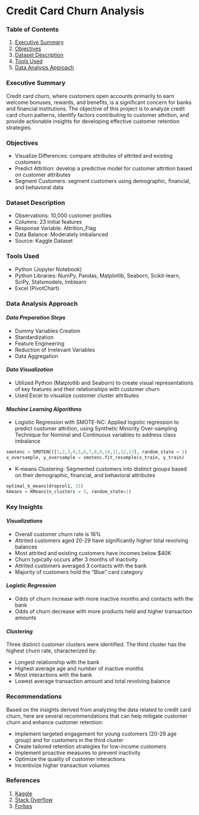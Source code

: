 # Credit Card Churn Analysis

### Table of Contents
1. [Executive Summary](#executive-summary)
2. [Objectives](#objectives)
3. [Dataset Description](#dataset-description)
4. [Tools Used](#tools-used)
5. [Data Analysis Approach](#data-analysis-approach)

### Executive Summary
Credit card churn, where customers open accounts primarily to earn welcome bonuses, rewards, and benefits, is a significant concern for banks and financial institutions. The objective of this project is to analyze credit card churn patterns, identify factors contributing to customer attrition, and provide actionable insights for developing effective customer retention strategies.

### Objectives
-	Visualize Differences: compare attributes of attrited and existing customers
-	Predict Attrition: develop a predictive model for customer attrition based on customer attributes
-	Segment Customers: segment customers using demographic, financial, and behavioral data

### Dataset Description
-	Observations: 10,000 customer profiles
-	Columns: 23 initial features
-	Response Variable: Attrition_Flag
-	Data Balance: Moderately imbalanced
-	Source: Kaggle Dataset

### Tools Used
-	Python (Jupyter Notebook)
-	Python Libraries: NumPy, Pandas, Matplotlib, Seaborn, Scikit-learn, SciPy, Statsmodels, Imblearn
-	Excel (PivotChart)

### Data Analysis Approach
#### *Data Preparation Steps*
-	Dummy Variables Creation
-	Standardization
-	Feature Engineering
-	Reduction of Irrelevant Variables
-	Data Aggregation

#### *Data Visualization*
-	Utilized Python (Matplotlib and Seaborn) to create visual representations of key features and their relationships with customer churn
-	Used Excel to visualize customer cluster attributes

#### *Machine Learning Algorithms*
-	Logistic Regression with SMOTE-NC: Applied logistic regression to predict customer attrition, using Synthetic Minority Over-sampling Technique for Nominal and Continuous variables to address class imbalance
```Python
smotenc = SMOTENC([1,2,3,4,5,6,7,8,9,10,11,12,13], random_state = 1)
x_oversample, y_oversample = smotenc.fit_resample(x_train, y_train)
```
-	K-means Clustering: Segmented customers into distinct groups based on their demographic, financial, and behavioral attributes
```Python
optimal_k_means(dropcol1, 15)
kmeans = KMeans(n_clusters = 3, random_state=1)
```

### Key Insights
#### *Visualizations*
-	Overall customer churn rate is 16%
-	Attrited customers aged 20-29 have significantly higher total revolving balances
-	Most attrited and existing customers have incomes below $40K
-	Churn typically occurs after 3 months of inactivity
-	Attrited customers averaged 3 contacts with the bank
-	Majority of customers hold the “Blue” card category

#### *Logistic Regression*
-	Odds of churn increase with more inactive months and contacts with the bank
-	Odds of churn decrease with more products held and higher transaction amounts

#### *Clustering*
Three distinct customer clusters were identified. The third cluster has the highest churn rate, characterized by:
-	Longest relationship with the bank
-	Highest average age and number of inactive months
-	Most interactions with the bank
-	Lowest average transaction amount and total revolving balance

### Recommendations
Based on the insights derived from analyzing the data related to credit card churn, here are several recommendations that can help mitigate customer churn and enhance customer retention:
-	Implement targeted engagement for young customers (20-29 age group) and for customers in the third cluster
-	Create tailored retention strategies for low-income customers
-	Implement proactive measures to prevent inactivity
-	Optimize the quality of customer interactions
-	Incentivize higher transaction volumes

### References
1. [Kaggle](https://www.kaggle.com/datasets/sakshigoyal7/credit-card-customers)
2. [Stack Overflow](https://stackoverflow.com/)
3. [Forbes](https://www.forbes.com/advisor/credit-cards/what-is-credit-card-churning/)










